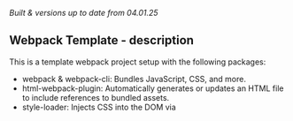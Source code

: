 _Built & versions up to date from 04.01.25_

## Webpack Template - description

This is a template webpack project setup with the following packages:

- webpack & webpack-cli: Bundles JavaScript, CSS, and more.
- html-webpack-plugin: Automatically generates or updates an HTML file to include references to bundled assets.
- style-loader: Injects CSS into the DOM via <style> tags.
- css-loader: Resolves @import and url() statements in CSS for Webpack to process.
- html-loader: Processes HTML files to resolve asset references like images or links.
- webpack-dev-server: Provides a development server that rebuilds, updates source maps, and refreshes the browser in real time, run `npx webpack serve`.

## Usage
Clone this repo, change the "name" in package.json, then run `npm install` to install the dependencies.


## ToDo's
- Enable update of todoItem.#done on checkbox click
- Enable update of todoItem.#title on title click

- Create #updateTodoList() - to update either list or listItems:
  (update priority, title (list & item), due date, done, list description)
  - must update localStorage object
  - must re-render the updated list

- Add a clickable list title index in sidebar

- Build a full list modal view, accessible by clicking on list body.
- Enable expansion of todoItem, by clicking on todoItem title.

## Imminent ToDo's
- Adapt logic to load lists from localStorage:
  - Load lists from localStorage
  - build html from lists
  - render html


